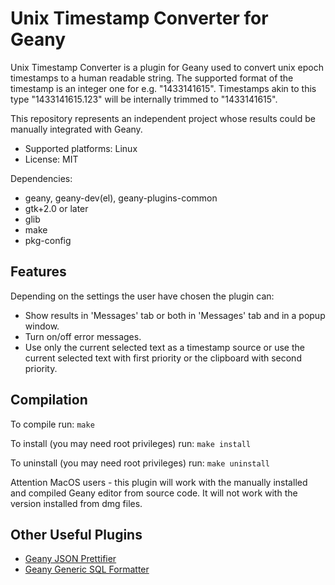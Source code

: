 Unix Timestamp Converter for Geany
==================================


Unix Timestamp Converter is a plugin for Geany used to convert unix
epoch timestamps to a human readable string. The supported format of the
timestamp is an integer one for e.g. "1433141615". Timestamps akin to
this type "1433141615.123" will be internally trimmed to "1433141615".

This repository represents an independent project whose results could
be manually integrated with Geany.

* Supported platforms: Linux
* License: MIT

Dependencies:

* geany, geany-dev(el), geany-plugins-common
* gtk+2.0 or later
* glib
* make
* pkg-config

Features
--------

Depending on the settings the user have chosen the plugin can:

* Show results in 'Messages' tab or both in 'Messages' tab and in
a popup window.
* Turn on/off error messages.
* Use only the current selected text as a timestamp source or use the
current selected text with first priority or the clipboard with second
priority.


Compilation
-----------

To compile run: `make`

To install (you may need root privileges) run: `make install`

To uninstall (you may need root privileges) run: `make uninstall`

Attention MacOS users - this plugin will work with the manually
installed and compiled Geany editor from source code. It will not work
with the version installed from dmg files.

Other Useful Plugins
--------------------
* [Geany JSON Prettifier](https://github.com/zhgzhg/Geany-JSON-Prettifier)
* [Geany Generic SQL Formatter](https://github.com/zhgzhg/Geany-Generic-SQL-Formatter)
